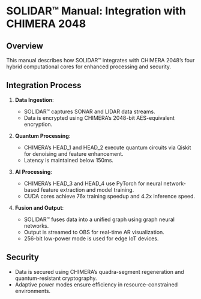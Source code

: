 # SOLIDAR™ Manual: Integration with CHIMERA 2048

## Overview
This manual describes how SOLIDAR™ integrates with CHIMERA 2048’s four hybrid computational cores for enhanced processing and security.

## Integration Process
1. **Data Ingestion**:
   - SOLIDAR™ captures SONAR and LIDAR data streams.
   - Data is encrypted using CHIMERA’s 2048-bit AES-equivalent encryption.

2. **Quantum Processing**:
   - CHIMERA’s HEAD_1 and HEAD_2 execute quantum circuits via Qiskit for denoising and feature enhancement.
   - Latency is maintained below 150ms.

3. **AI Processing**:
   - CHIMERA’s HEAD_3 and HEAD_4 use PyTorch for neural network-based feature extraction and model training.
   - CUDA cores achieve 76x training speedup and 4.2x inference speed.

4. **Fusion and Output**:
   - SOLIDAR™ fuses data into a unified graph using graph neural networks.
   - Output is streamed to OBS for real-time AR visualization.
   - 256-bit low-power mode is used for edge IoT devices.

## Security
- Data is secured using CHIMERA’s quadra-segment regeneration and quantum-resistant cryptography.
- Adaptive power modes ensure efficiency in resource-constrained environments.
